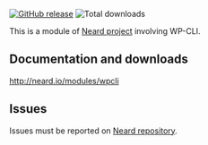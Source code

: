 [![GitHub release](https://img.shields.io/github/release/crazy-max/neard-tool-wpcli.svg?style=flat-square)](https://github.com/crazy-max/neard-tool-wpcli/releases/latest)
![Total downloads](https://img.shields.io/github/downloads/crazy-max/neard-tool-wpcli/total.svg?style=flat-square)

This is a module of [Neard project](https://github.com/crazy-max/neard) involving WP-CLI.

## Documentation and downloads

http://neard.io/modules/wpcli

## Issues

Issues must be reported on [Neard repository](https://github.com/crazy-max/neard/issues).
